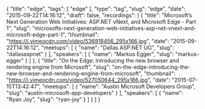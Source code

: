 {
  "title": "edge",
  "tags": [
    "edge"
  ],
  "type": "tag",
  "slug": "edge",
  "date": "2015-09-22T14:16:12",
  "draft": false,
  "recordings": [
    {
      "title": "Microsoft’s Next Generation Web Initiatives: ASP.NET vNext, and Microsoft Edge - Part 1",
      "slug": "microsofts-next-generation-web-initiatives-asp-net-vnext-and-microsoft-edge-part-1",
      "thumbnail": "https://i.vimeocdn.com/video/536918456_295x166.jpg",
      "date": "2015-09-22T14:16:12",
      "meetups": [
        {
          "name": "Dallas ASP.NET UG",
          "slug": "dallasaspnet"
        }
      ],
      "speakers": [
        {
          "name": "Markus Egger",
          "slug": "markus-egger"
        }
      ]
    },
    {
      "title": "On the Edge: Introducing the new browser and rendering engine from Microsoft",
      "slug": "on-the-edge-introducing-the-new-browser-and-rendering-engine-from-microsoft",
      "thumbnail": "https://i.vimeocdn.com/video/527050644_295x166.jpg",
      "date": "2015-07-15T13:42:47",
      "meetups": [
        {
          "name": "Austin Microsoft Developers Group",
          "slug": "austin-microsoft-app-developers"
        }
      ],
      "speakers": [
        {
          "name": "Ryan Joy",
          "slug": "ryan-joy"
        }
      ]
    }
  ]
}